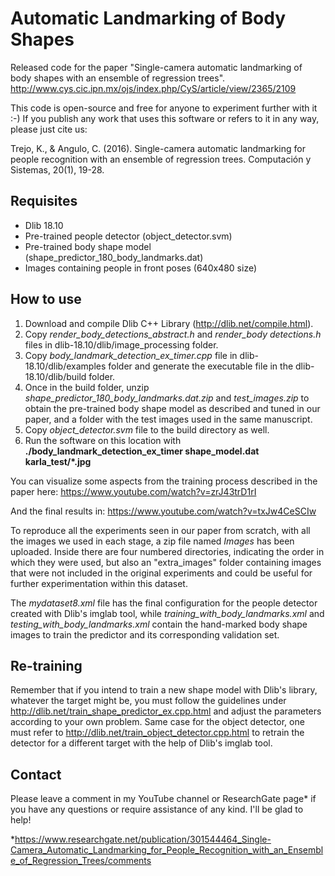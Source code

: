 # Automatic Landmarking of Body Shapes

Released code for the paper "Single-camera automatic landmarking of body shapes with an ensemble of regression trees". 
http://www.cys.cic.ipn.mx/ojs/index.php/CyS/article/view/2365/2109

This code is open-source and free for anyone to experiment further with it :-)
If you publish any work that uses this software or refers to it in any way, please just cite us:

Trejo, K., & Angulo, C. (2016). Single-camera automatic landmarking for people recognition with an ensemble of regression trees. Computación y Sistemas, 20(1), 19-28.

## Requisites

- Dlib 18.10
- Pre-trained people detector (object_detector.svm)
- Pre-trained body shape model (shape_predictor_180_body_landmarks.dat)
- Images containing people in front poses (640x480 size)

## How to use

1) Download and compile Dlib C++ Library (http://dlib.net/compile.html).
2) Copy *render_body_detections_abstract.h* and *render_body detections.h* files in dlib-18.10/dlib/image_processing folder.
3) Copy *body_landmark_detection_ex_timer.cpp* file in dlib-18.10/dlib/examples folder and generate the executable file in the dlib-18.10/dlib/build folder.
4) Once in the build folder, unzip *shape_predictor_180_body_landmarks.dat.zip* and *test_images.zip* to obtain the pre-trained body shape model as described and tuned in our paper, and a folder with the test images used in the same manuscript.
5) Copy *object_detector.svm* file to the build directory as well.
6) Run the software on this location with **./body_landmark_detection_ex_timer shape_model.dat karla_test/*.jpg**

You can visualize some aspects from the training process described in the paper here:
https://www.youtube.com/watch?v=zrJ43trD1rI

And the final results in:
https://www.youtube.com/watch?v=txJw4CeSCIw

To reproduce all the experiments seen in our paper from scratch, with all the images we used in each stage, a zip file named *Images* has been uploaded. Inside there are four numbered directories, indicating the order in which they were used, but also an "extra_images" folder containing images that were not included in the original experiments and could be useful for further experimentation within this dataset. 

The *mydataset8.xml* file has the final configuration for the people detector created with Dlib's imglab tool, while *training_with_body_landmarks.xml* and *testing_with_body_landmarks.xml* contain the hand-marked body shape images to train the predictor and its corresponding validation set.

## Re-training

Remember that if you intend to train a new shape model with Dlib's library, whatever the target might be, you must follow the guidelines under http://dlib.net/train_shape_predictor_ex.cpp.html and adjust the parameters according to your own problem. Same case for the object detector, one must refer to http://dlib.net/train_object_detector.cpp.html to retrain the detector for a different target with the help of Dlib's imglab tool.

## Contact

Please leave a comment in my YouTube channel or ResearchGate page* if you have any questions or require assistance of any kind. I'll be glad to help!

*https://www.researchgate.net/publication/301544464_Single-Camera_Automatic_Landmarking_for_People_Recognition_with_an_Ensemble_of_Regression_Trees/comments

